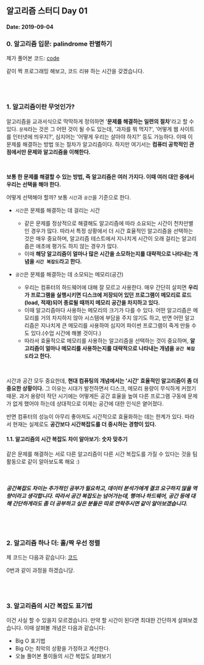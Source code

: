 ## 알고리즘 스터디 Day 01

#### Date: 2019-09-04


### 0. 알고리즘 입문: palindrome 판별하기

제가 풀어본 코드: [code](https://gist.github.com/shoark7/33a0980c65e47c02d5aacf8fc0e91069)

같이 짝 프로그래밍 해보고, 코드 리뷰 하는 시간을 갖겠습니다.


<br>
<br>


### 1. 알고리즘이란 무엇인가?

알고리즘을 교과서식으로 딱딱하게 정의하면 '**문제를 해결하는 일련의 절차**'라고 할 수 있다. `문제`라는 것은 그 어떤 것이 될 수도 있는데, '과자를 뭐 먹지?', '어떻게 웹 사이트를 인터넷에 띄우지?', 심지어는 '어떻게 우리는 살아야 하지?' 등도 가능하다. 이때 이 문제를 해결하는 방법 또는 절차가 알고리즘이다. 하지만 여기서는 **컴퓨터 공학적인 관점에서만 문제와 알고리즘을 이해한다.**

<br>

**보통 한 문제를 해결할 수 있는 방법, 즉 알고리즘은 여러 가지다. 이때 여러 대안 중에서 우리는 선택을 해야 한다.**

어떻게 선택해야 할까? 보통 `시간`과 `공간`을 기준으로 한다.

* `시간`은 문제를 해결하는 데 걸리는 시간
  - 같은 문제를 정상적으로 해결해도 알고리즘에 따라 소요되는 시간이 천차만별인 경우가 많다. 따라서 특정 상황에서 더 시간 효율적인 알고리즘을 선택하는 것은 매우 중요하며, 알고리즘 테스트에서 지나치게 시간이 오래 걸리는 알고리즘은 애초에 평가도 하지 않는 경우가 많다.
  - 이때 **해당 알고리즘이 얼마나 많은 시간을 소모하는지를 대략적으로 나타내는 개념을 `시간 복잡도`라고 한다.**

* `공간`은 문제를 해결하는 데 소모되는 메모리(공간)
  - 우리는 컴퓨터의 하드웨어에 대해 잘 모르고 사용한다. 매우 간단히 살피면 **우리가 프로그램을 실행시키면 디스크에 저장되어 있던 프로그램이 메모리로 로드(load, 적재)되어 종료될 때까지 메모리 공간을 차지하고 있다.**
  - 이때 알고리즘마다 사용하는 메모리의 크기가 다를 수 있다. 어떤 알고리즘은 메모리를 거의 차지하지 않아 시스템에 부담을 주지 않기도 하고, 반면 어떤 알고리즘은 지나치게 큰 메모리를 사용하여 심지어 파이썬 프로그램이 죽게 만들 수도 있다.(수업 시간에 해볼 것이다.)
  - 따라서 효율적으로 메모리를 사용하는 알고리즘을 선택하는 것이 중요하며, **알고리즘이 얼마나 메모리를 사용하는지를 대략적으로 나타내는 개념을 `공간 복잡도`라고 한다.**

<br>

시간과 공간 모두 중요한데, **현대 컴퓨팅의 개념에서는 '시간' 효율적인 알고리즘이 좀 더 중요한 상황이다.** 그 이유는 시대가 발전하면서 디스크, 메모리 용량이 무식하게 커졌기 때문. 과거 용량이 작던 시기에는 어떻게든 공간 효율을 높여 다른 프로그램 구동에 문제가 없게 했어야 하는데 상대적으로 이제는 공간에 대한 인식은 옅어졌다.

반면 컴퓨터의 성능이 아무리 좋아져도 시간적으로 효율화하는 데는 한계가 있다. 따라서 현재는 실제로도 **공간보다 시간복잡도를 더 중시하는 경향이 있다.**


#### 1.1. 알고리즘의 시간 복잡도 차이 알아보기: 숫자 맞추기

같은 문제를 해결하는 서로 다른 알고리즘이 다른 시간 복잡도를 가질 수 있다는 것을 팀 활동으로 같이 알아보도록 해요 :)

<br>

##### 공간복잡도 차이는 추가적인 공부가 필요하고, 데이터 분석가에게 결코 요구하지 않을 역량이라고 생각합니다. 따라서 공간 복잡도는 넘어가는데, 행여나 하드웨어, 공간 등에 대해 간단하게라도 좀 더 공부하고 싶은 분들은 따로 연락주시면 같이 알아보겠습니다.


<br>
<br>


### 2. 알고리즘 하나 더: 홀/짝 우선 정렬

제 코드는 다음과 같습니다: [코드](https://gist.github.com/shoark7/d5c26b9e41f5f1f10a0b7dfe9ec624f7)

0번과 같이 과정을 하겠습니당.

<br>
<br>


### 3. 알고리즘의 시간 복잡도 표기법

이건 사실 할 수 있을지 모르겠습니다. 만약 할 시간이 된다면 최대한 간단하게 살펴보겠습니다. 이때 살펴볼 개념은 다음과 같습니다:

* Big O 표기법
* Big O는 최악의 상황을 가정하고 계산한다.
* 오늘 풀어본 풀이들의 시간 복잡도 살펴보기
